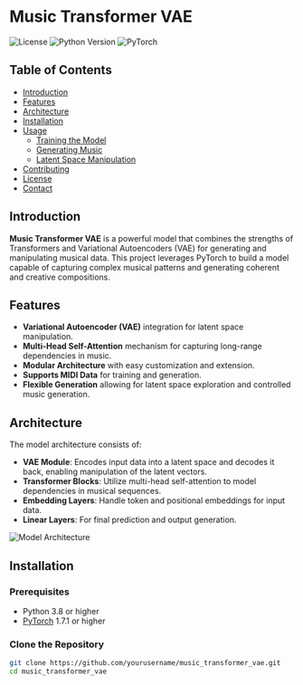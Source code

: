 # Music Transformer VAE

![License](https://img.shields.io/github/license/yourusername/music_transformer_vae)
![Python Version](https://img.shields.io/badge/python-3.8%2B-blue)
![PyTorch](https://img.shields.io/badge/PyTorch-1.7.1%2B-yellow)

## Table of Contents
- [Introduction](#introduction)
- [Features](#features)
- [Architecture](#architecture)
- [Installation](#installation)
- [Usage](#usage)
  - [Training the Model](#training-the-model)
  - [Generating Music](#generating-music)
  - [Latent Space Manipulation](#latent-space-manipulation)
- [Contributing](#contributing)
- [License](#license)
- [Contact](#contact)

## Introduction

**Music Transformer VAE** is a powerful model that combines the strengths of Transformers and Variational Autoencoders (VAE) for generating and manipulating musical data. This project leverages PyTorch to build a model capable of capturing complex musical patterns and generating coherent and creative compositions.

## Features

- **Variational Autoencoder (VAE)** integration for latent space manipulation.
- **Multi-Head Self-Attention** mechanism for capturing long-range dependencies in music.
- **Modular Architecture** with easy customization and extension.
- **Supports MIDI Data** for training and generation.
- **Flexible Generation** allowing for latent space exploration and controlled music generation.

## Architecture

The model architecture consists of:

- **VAE Module**: Encodes input data into a latent space and decodes it back, enabling manipulation of the latent vectors.
- **Transformer Blocks**: Utilize multi-head self-attention to model dependencies in musical sequences.
- **Embedding Layers**: Handle token and positional embeddings for input data.
- **Linear Layers**: For final prediction and output generation.

![Model Architecture](docs/model_architecture.png)

## Installation

### Prerequisites

- Python 3.8 or higher
- [PyTorch](https://pytorch.org/) 1.7.1 or higher

### Clone the Repository

```bash
git clone https://github.com/yourusername/music_transformer_vae.git
cd music_transformer_vae

